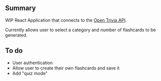 ## Summary
WIP React Application that connects to the [Open Trivia API](https://opentdb.com/api_config.php).

Currently allows user to select a category and number of flashcards to be generated.

## To do
- User authentication
- Allow user to create their own flashcards and save it
- Add "quiz mode"